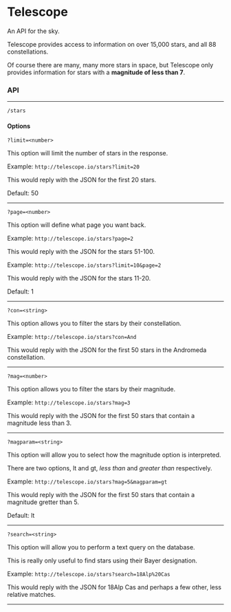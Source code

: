 # Telescope
An API for the sky.

Telescope provides access to information on over 15,000 stars, and all 88 constellations.

Of course there are many, many more stars in space, but Telescope only 
provides information for stars with a **magnitude of less than 7**.

### API
-----
 `/stars`

#### Options
`?limit=<number>`

This option will limit the number of stars in the response. 

Example: `http://telescope.io/stars?limit=20`

This would reply with the JSON for the first 20 stars.

Default: 50

---

`?page=<number>`

This option will define what page you want back.

Example: `http://telescope.io/stars?page=2`

This would reply with the JSON for the stars 51-100.

Example: `http://telescope.io/stars?limit=10&page=2`

This would reply with the JSON for the stars 11-20.

Default: 1

---

`?con=<string>`

This option allows you to filter the stars by their constellation. 

Example: `http://telescope.io/stars?con=And`

This would reply with the JSON for the first 50 stars in the Andromeda constellation.

---

`?mag=<number>`

This option allows you to filter the stars by their magnitude.

Example: `http://telescope.io/stars?mag=3`

This would reply with the JSON for the first 50 stars that contain a magnitude less than 3.

---

`?magparam=<string>`

This option will allow you to select how the magnitude option is interpreted.

There are two options, lt and gt, *less than* and *greater than* respectively. 

Example: `http://telescope.io/stars?mag=5&magparam=gt`

This would reply with the JSON for the first 50 stars that contain a magnitude gretter than 5.

Default: lt

---

`?search=<string>`

This option will allow you to perform a text query on the database. 

This is really only useful to find stars using their Bayer designation.

Example: `http://telescope.io/stars?search=18Alp%20Cas`

This would reply with the JSON for 18Alp Cas and perhaps a few other, less relative matches.

---


